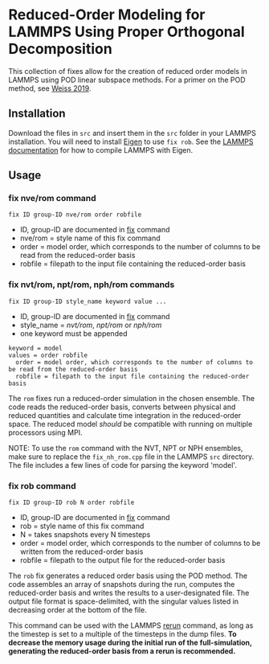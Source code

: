 # Reduced-Order Modeling for LAMMPS Using Proper Orthogonal Decomposition

This collection of fixes allow for the creation of reduced order models in LAMMPS using POD linear subspace methods. For a primer on the POD method, see [Weiss 2019](https://doi.org/10.2514/6.2019-3333).

## Installation

Download the files in `src` and insert them in the `src` folder in your LAMMPS installation. You will need to install [Eigen](https://eigen.tuxfamily.org) to use `fix rob`. See the [LAMMPS documentation](https://eigen.tuxfamily.org) for how to compile LAMMPS with Eigen.

## Usage

### fix nve/rom command

```
fix ID group-ID nve/rom order robfile
```
* ID, group-ID are documented in [fix](https://docs.lammps.org/fix.html) command
* nve/rom = style name of this fix command
* order = model order, which corresponds to the number of columns to be read from the reduced-order basis
* robfile = filepath to the input file containing the reduced-order basis

### fix nvt/rom, npt/rom, nph/rom commands
```
fix ID group-ID style_name keyword value ...
```
* ID, group-ID are documented in [fix](https://docs.lammps.org/fix.html) command
* style_name = *nvt/rom*, *npt/rom* or *nph/rom*
* one keyword must be appended
```
keyword = model
values = order robfile
  order = model order, which corresponds to the number of columns to be read from the reduced-order basis
  robfile = filepath to the input file containing the reduced-order basis
```

The `rom` fixes run a reduced-order simulation in the chosen ensemble. The code reads the reduced-order basis, converts between physical and reduced quantities and calculate time integration in the reduced-order space. The reduced model *should* be compatible with running on multiple processors using MPI.

NOTE: To use the `rom` command with the NVT, NPT or NPH ensembles, make sure to replace the `fix_nh_rom.cpp` file in the LAMMPS `src` directory. The file includes a few lines of code for parsing the keyword 'model'.

### fix rob command

```
fix ID group-ID rob N order robfile
```
* ID, group-ID are documented in [fix](https://docs.lammps.org/fix.html) command
* rob = style name of this fix command
* N = takes snapshots every N timesteps
* order = model order, which corresponds to the number of columns to be written from the reduced-order basis
* robfile = filepath to the output file for the reduced-order basis

The `rob` fix generates a reduced order basis using the POD method. The code assembles an array of snapshots during the run, computes the reduced-order basis and writes the results to a user-designated file. The output file format is space-delimited, with the singular values listed in decreasing order at the bottom of the file.

This command can be used with the LAMMPS [rerun](https://docs.lammps.org/rerun.html) command, as long as the timestep is set to a multiple of the timesteps in the dump files. **To decrease the memory usage during the initial run of the full-simulation, generating the reduced-order basis from a rerun is recommended.**

